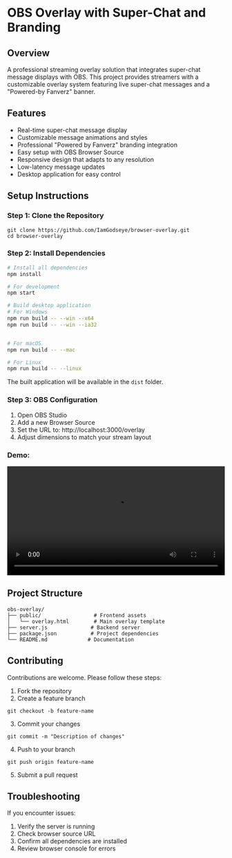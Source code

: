 # OBS Overlay with Super-Chat and Branding

## Overview

A professional streaming overlay solution that integrates super-chat message displays with OBS. This project provides streamers with a customizable overlay system featuring live super-chat messages and a "Powered-by Fanverz" banner.

## Features

- Real-time super-chat message display
- Customizable message animations and styles
- Professional "Powered by Fanverz" branding integration
- Easy setup with OBS Browser Source
- Responsive design that adapts to any resolution
- Low-latency message updates
- Desktop application for easy control

## Setup Instructions

### Step 1: Clone the Repository
```
git clone https://github.com/IamGodseye/browser-overlay.git
cd browser-overlay
```

### Step 2: Install Dependencies
```bash
# Install all dependencies
npm install

# For development
npm start

# Build desktop application
# For Windows
npm run build -- --win --x64
npm run build -- --win --ia32


# For macOS
npm run build -- --mac

# For Linux
npm run build -- --linux
```

The built application will be available in the `dist` folder.

### Step 3: OBS Configuration
1. Open OBS Studio
2. Add a new Browser Source
3. Set the URL to: http://localhost:3000/overlay
4. Adjust dimensions to match your stream layout

### Demo:

<video src="demo/obs-overlay-demo.mp4" controls width="100%"></video>

## Project Structure

```
obs-overlay/
├── public/                 # Frontend assets
│   └── overlay.html        # Main overlay template
├── server.js              # Backend server
├── package.json           # Project dependencies
└── README.md             # Documentation
```

## Contributing

Contributions are welcome. Please follow these steps:

1. Fork the repository
2. Create a feature branch
```
git checkout -b feature-name
```
3. Commit your changes
```
git commit -m "Description of changes"
```
4. Push to your branch
```
git push origin feature-name
```
5. Submit a pull request

## Troubleshooting

If you encounter issues:
1. Verify the server is running
2. Check browser source URL
3. Confirm all dependencies are installed
4. Review browser console for errors
